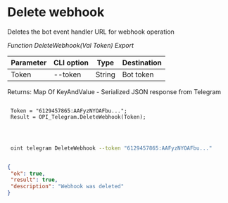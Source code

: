 ﻿---
sidebar_position: 4
---

# Delete webhook
 Deletes the bot event handler URL for webhook operation


*Function DeleteWebhook(Val Token) Export*

 | Parameter | CLI option | Type | Destination |
 |-|-|-|-|
 | Token | --token | String | Bot token |

 
 Returns: Map Of KeyAndValue - Serialized JSON response from Telegram

```bsl title="Code example"
	
 Token = "6129457865:AAFyzNYOAFbu...";
 Result = OPI_Telegram.DeleteWebhook(Token);
 
	
```

```sh title="CLI command example"
 
 oint telegram DeleteWebhook --token "6129457865:AAFyzNYOAFbu..."


```


```json title="Result"

{
 "ok": true,
 "result": true,
 "description": "Webhook was deleted"
}

```
